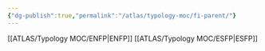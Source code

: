 ```yaml
---
{"dg-publish":true,"permalink":"/atlas/typology-moc/fi-parent/"}
---
```



[[ATLAS/Typology MOC/ENFP\|ENFP]]
[[ATLAS/Typology MOC/ESFP\|ESFP]]
